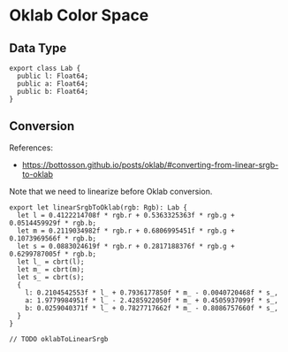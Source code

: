 # Oklab Color Space

## Data Type

    export class Lab {
      public l: Float64;
      public a: Float64;
      public b: Float64;
    }

## Conversion

References:

- https://bottosson.github.io/posts/oklab/#converting-from-linear-srgb-to-oklab

Note that we need to linearize before Oklab conversion.

    export let linearSrgbToOklab(rgb: Rgb): Lab {
      let l = 0.4122214708f * rgb.r + 0.5363325363f * rgb.g + 0.0514459929f * rgb.b;
      let m = 0.2119034982f * rgb.r + 0.6806995451f * rgb.g + 0.1073969566f * rgb.b;
      let s = 0.0883024619f * rgb.r + 0.2817188376f * rgb.g + 0.6299787005f * rgb.b;
      let l_ = cbrt(l);
      let m_ = cbrt(m);
      let s_ = cbrt(s);
      {
        l: 0.2104542553f * l_ + 0.7936177850f * m_ - 0.0040720468f * s_,
        a: 1.9779984951f * l_ - 2.4285922050f * m_ + 0.4505937099f * s_,
        b: 0.0259040371f * l_ + 0.7827717662f * m_ - 0.8086757660f * s_,
      }
    }

    // TODO oklabToLinearSrgb

